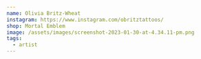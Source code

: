 ```yaml
---
name: Olivia Britz-Wheat
instagram: https://www.instagram.com/obritztattoos/
shop: Mortal Emblem
image: /assets/images/screenshot-2023-01-30-at-4.34.11-pm.png
tags:
  - artist
---
```

